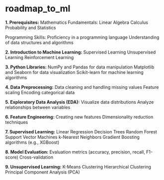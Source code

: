 # roadmap_to_ml

**1. Prerequisites:**
Mathematics Fundamentals:
Linear Algebra
Calculus
Probability and Statistics

Programming Skills:
Proficiency in a programming language
Understanding of data structures and algorithms

**2. Introduction to Machine Learning:**
Supervised Learning
Unsupervised Learning
Reinforcement Learning

**3. Python Libraries:**
NumPy and Pandas for data manipulation
Matplotlib and Seaborn for data visualization
Scikit-learn for machine learning algorithms

**4. Data Preprocessing:**
Data cleaning and handling missing values
Feature scaling
Encoding categorical data

**5. Exploratory Data Analysis (EDA):**
Visualize data distributions
Analyze relationships between variables

**6. Feature Engineering:**
Creating new features
Dimensionality reduction techniques

**7. Supervised Learning:**
Linear Regression
Decision Trees
Random Forest
Support Vector Machines
k-Nearest Neighbors
Gradient Boosting algorithms (e.g., XGBoost)

**8. Model Evaluation:**
Evaluation metrics (accuracy, precision, recall, F1-score)
Cross-validation

**9. Unsupervised Learning:**
K-Means Clustering
Hierarchical Clustering
Principal Component Analysis (PCA)
